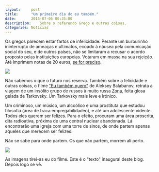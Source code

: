 ```yaml
---
layout:     post
title:      "Um primeiro dia do eu também."
date:       2015-07-06 00:35:00
description:    Sobre o referendo Grego e outras coisas.
categories: Notícias
---
```





Os gregos parecem estar fartos de infelicidade. Perante um burburinho ininterrupto de ameaças e ultimatos, ecoado à náusea pela comunicação social do seu, e de outros países, não se limitaram a recusar o acordo proposto pelas instituições europeias. Votaram em massa na sua rejeição. Até imprimem notas de 20 euros, [se for preciso](http://www.telegraph.co.uk/finance/economics/11719688/Defiant-Greeks-reject-EU-demands-as-Syriza-readies-IOU-currency.html).


![]({{site.baseurl}}/assets/img/eutambemquero.png)

Não sabemos o que o futuro nos reserva. Também sobre a felicidade e outras coisas, o filme ["Eu também quero"](http://www.imdb.com/title/tt2456536/?ref_=nm_flmg_dr_1) de Aleksey Balabanov, retrata  a viagem de um insólito grupo de russos à muito russa [Zona](https://en.wikipedia.org/wiki/Stalker_(1979_film)), feita glosa gelada de Tarkovsky. Um Tarkovsky mais leve e irónico.

Um criminoso, um músico, um alcoólico e uma prostituta que estudou filosofia (área de fraca empregabilidadeo), e até um adolescente vidente. Todos eles querem ser felizes. Para o efeito, procuram uma área proscrita, dita radioativa, próxima de uma central nuclear abandonada. Lá encontrarão uma igreja com uma torre de sinos, de onde partem apenas aqueles que merecem ser felizes. 

Não se sabe para onde partem. 
Os que não partem, morrem ali perto.

![]({{site.baseurl}}/assets/img/eutambemquero2.png)

As imagens tirei-as eu do filme. Este é o "texto" inaugural deste blog. Depois logo se vê.
